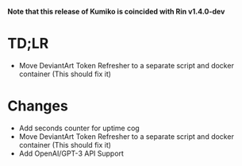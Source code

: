 **Note that this release of Kumiko is coincided with Rin v1.4.0-dev**

# TD;LR
- Move DeviantArt Token Refresher to a separate script and docker container (This should fix it)

# Changes
- Add seconds counter for uptime cog
- Move DeviantArt Token Refresher to a separate script and docker container (This should fix it)
- Add OpenAI/GPT-3 API Support
